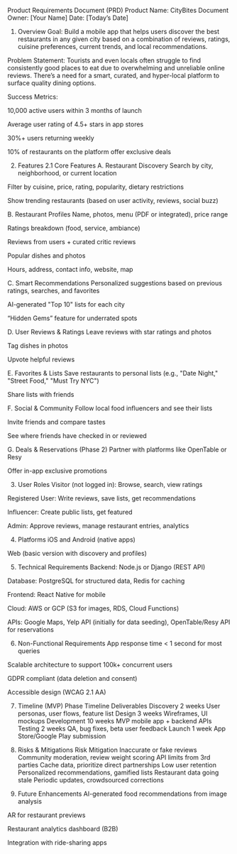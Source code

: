 Product Requirements Document (PRD)
Product Name: CityBites
Document Owner: [Your Name]
Date: [Today’s Date]

1. Overview
Goal:
Build a mobile app that helps users discover the best restaurants in any given city based on a combination of reviews, ratings, cuisine preferences, current trends, and local recommendations.

Problem Statement:
Tourists and even locals often struggle to find consistently good places to eat due to overwhelming and unreliable online reviews. There’s a need for a smart, curated, and hyper-local platform to surface quality dining options.

Success Metrics:

10,000 active users within 3 months of launch

Average user rating of 4.5+ stars in app stores

30%+ users returning weekly

10% of restaurants on the platform offer exclusive deals

2. Features
2.1 Core Features
A. Restaurant Discovery
Search by city, neighborhood, or current location

Filter by cuisine, price, rating, popularity, dietary restrictions

Show trending restaurants (based on user activity, reviews, social buzz)

B. Restaurant Profiles
Name, photos, menu (PDF or integrated), price range

Ratings breakdown (food, service, ambiance)

Reviews from users + curated critic reviews

Popular dishes and photos

Hours, address, contact info, website, map

C. Smart Recommendations
Personalized suggestions based on previous ratings, searches, and favorites

AI-generated "Top 10" lists for each city

“Hidden Gems” feature for underrated spots

D. User Reviews & Ratings
Leave reviews with star ratings and photos

Tag dishes in photos

Upvote helpful reviews

E. Favorites & Lists
Save restaurants to personal lists (e.g., "Date Night," "Street Food," "Must Try NYC")

Share lists with friends

F. Social & Community
Follow local food influencers and see their lists

Invite friends and compare tastes

See where friends have checked in or reviewed

G. Deals & Reservations (Phase 2)
Partner with platforms like OpenTable or Resy

Offer in-app exclusive promotions

3. User Roles
Visitor (not logged in): Browse, search, view ratings

Registered User: Write reviews, save lists, get recommendations

Influencer: Create public lists, get featured

Admin: Approve reviews, manage restaurant entries, analytics

4. Platforms
iOS and Android (native apps)

Web (basic version with discovery and profiles)

5. Technical Requirements
Backend: Node.js or Django (REST API)

Database: PostgreSQL for structured data, Redis for caching

Frontend: React Native for mobile

Cloud: AWS or GCP (S3 for images, RDS, Cloud Functions)

APIs: Google Maps, Yelp API (initially for data seeding), OpenTable/Resy API for reservations

6. Non-Functional Requirements
App response time < 1 second for most queries

Scalable architecture to support 100k+ concurrent users

GDPR compliant (data deletion and consent)

Accessible design (WCAG 2.1 AA)

7. Timeline (MVP)
Phase	Timeline	Deliverables
Discovery	2 weeks	User personas, user flows, feature list
Design	3 weeks	Wireframes, UI mockups
Development	10 weeks	MVP mobile app + backend APIs
Testing	2 weeks	QA, bug fixes, beta user feedback
Launch	1 week	App Store/Google Play submission

8. Risks & Mitigations
Risk	Mitigation
Inaccurate or fake reviews	Community moderation, review weight scoring
API limits from 3rd parties	Cache data, prioritize direct partnerships
Low user retention	Personalized recommendations, gamified lists
Restaurant data going stale	Periodic updates, crowdsourced corrections

9. Future Enhancements
AI-generated food recommendations from image analysis

AR for restaurant previews

Restaurant analytics dashboard (B2B)

Integration with ride-sharing apps








